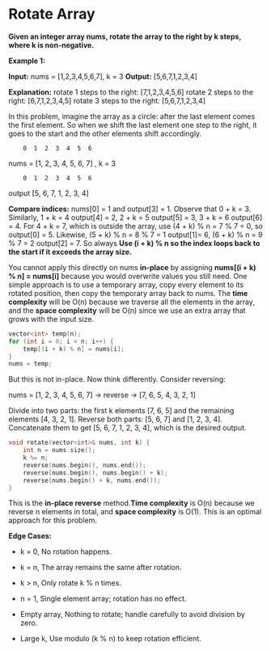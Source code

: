 # Rotate Array

**Given an integer array nums, rotate the array to the right by k steps, where k is non-negative.**

**Example 1:**

**Input:** nums = [1,2,3,4,5,6,7], k = 3
**Output:** [5,6,7,1,2,3,4]

**Explanation:**
rotate 1 steps to the right: [7,1,2,3,4,5,6]
rotate 2 steps to the right: [6,7,1,2,3,4,5]
rotate 3 steps to the right: [5,6,7,1,2,3,4]

In this problem, imagine the array as a circle: after the last element comes the first element. So when we shift the last element one step to the right, it goes to the start and the other elements shift accordingly.

        0  1  2  3  4  5  6

nums = [1, 2, 3, 4, 5, 6, 7] , k = 3

        0  1  2  3  4  5  6

output [5, 6, 7, 1, 2, 3, 4]

**Compare indices:** nums[0] = 1 and output[3] = 1. Observe that 0 + k = 3. Similarly, 1 + k = 4 output[4] = 2, 2 + k = 5 output[5] = 3, 3 + k = 6 output[6] = 4. For 4 + k = 7, which is outside the array, use (4 + k) % n = 7 % 7 = 0, so output[0] = 5. Likewise, (5 + k) % n = 8 % 7 = 1 output[1]= 6, (6 + k) % n = 9 % 7 = 2 output[2] = 7. So always **Use (i + k) % n so the index loops back to the start if it exceeds the array size.**

You cannot apply this directly on nums **in-place** by assigning **nums[(i + k) % n] = nums[i]** because you would overwrite values you still need. One simple approach is to use a temporary array, copy every element to its rotated position, then copy the temporary array back to nums. The **time complexity** will be O(n) because we traverse all the elements in the array, and the **space complexity** will be O(n) since we use an extra array that grows with the input size.

```cpp
vector<int> temp(n);
for (int i = 0; i < n; i++) {
    temp[(i + k) % n] = nums[i];
}
nums = temp;

```

But this is not in-place. Now think differently. Consider reversing:

nums = [1, 2, 3, 4, 5, 6, 7] → reverse → [7, 6, 5, 4, 3, 2, 1]

Divide into two parts: the first k elements [7, 6, 5] and the remaining elements [4, 3, 2, 1]. Reverse both parts: [5, 6, 7] and [1, 2, 3, 4]. Concatenate them to get [5, 6, 7, 1, 2, 3, 4], which is the desired output.

```cpp
void rotate(vector<int>& nums, int k) {
    int n = nums.size();
    k %= n;
    reverse(nums.begin(), nums.end());
    reverse(nums.begin(), nums.begin() + k);
    reverse(nums.begin() + k, nums.end());
}

```

This is the **in-place reverse** method.**Time complexity** is O(n) because we reverse n elements in total, and **space complexity** is O(1). This is an optimal approach for this problem.

**Edge Cases:**

- k = 0, No rotation happens.

- k = n, The array remains the same after rotation.

- k > n, Only rotate k % n times.

- n = 1, Single element array; rotation has no effect.

- Empty array, Nothing to rotate; handle carefully to avoid division by zero.

- Large k, Use modulo (k % n) to keep rotation efficient.
